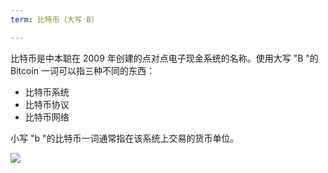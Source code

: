 ```yaml
---
term: 比特币（大写 B）

---
```

比特币是中本聪在 2009 年创建的点对点电子现金系统的名称。使用大写 "B "的 Bitcoin 一词可以指三种不同的东西：


- 比特币系统
- 比特币协议
- 比特币网络

小写 "b "的比特币一词通常指在该系统上交易的货币单位。

![](../../dictionnaire/assets/41.webp)